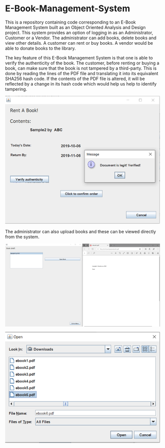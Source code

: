 # E-Book-Management-System
This is a repository containing code corresponding to an E-Book Management System built as an Object Oriented Analysis and Design project.
This system provides an option of logging in as an Administrator, Customer or a Vendor. The administrator can add books, delete books and 
view other details. A customer can rent or buy books. A vendor would be able to donate books to the library.

The key feature of this E-Book Management System is that one is able to verify the authenticity of the book. The customer, before renting or
buying a book, can make sure that the book is not tampered by a third-party. This is done by reading the lines of the PDF file and translating it
into its equivalent SHA256 hash code. If the contents of the PDF file is altered, it will be reflected by a change in its hash code which would help us
help to identify tampering. 

![Image of Integrity Checking](https://github.com/akshayrama/E-Book-Management-System/blob/master/ebookimg.png)

The administrator can also upload books and these can be viewed directly from the system.

![Image of Book Viewing](https://github.com/akshayrama/E-Book-Management-System/blob/master/ebookimg1.png)

![Image of uploading](https://github.com/akshayrama/E-Book-Management-System/blob/master/ebookimg2.png)
